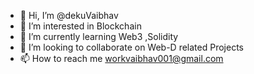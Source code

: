 - 👋 Hi, I’m @dekuVaibhav
- 👀 I’m interested in Blockchain
- 🌱 I’m currently learning Web3 ,Solidity
- 💞️ I’m looking to collaborate on Web-D related Projects
- 📫 How to reach me workvaibhav001@gmail.com

<!---
dekuVaibhav/dekuVaibhav is a ✨ special ✨ repository because its `README.md` (this file) appears on your GitHub profile.
You can click the Preview link to take a look at your changes.
--->
